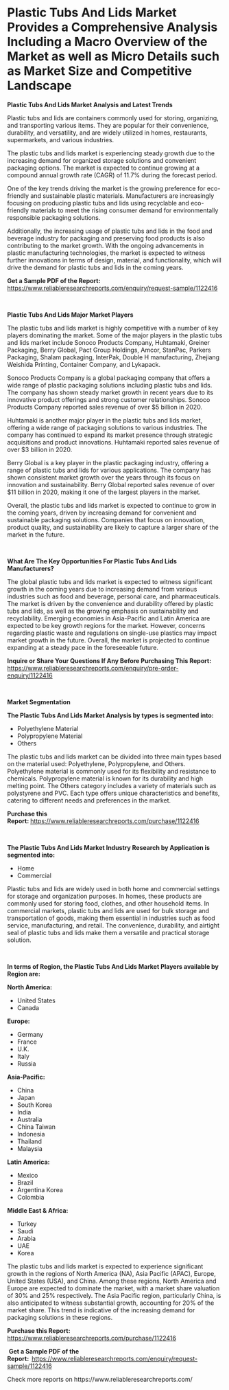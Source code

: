 <p><h1>Plastic Tubs And Lids Market Provides a Comprehensive Analysis Including a Macro Overview of the Market as well as Micro Details such as Market Size and Competitive Landscape</h1></p><p><strong>Plastic Tubs And Lids Market Analysis and Latest Trends</strong></p>
<p><p>Plastic tubs and lids are containers commonly used for storing, organizing, and transporting various items. They are popular for their convenience, durability, and versatility, and are widely utilized in homes, restaurants, supermarkets, and various industries.</p><p>The plastic tubs and lids market is experiencing steady growth due to the increasing demand for organized storage solutions and convenient packaging options. The market is expected to continue growing at a compound annual growth rate (CAGR) of 11.7% during the forecast period.</p><p>One of the key trends driving the market is the growing preference for eco-friendly and sustainable plastic materials. Manufacturers are increasingly focusing on producing plastic tubs and lids using recyclable and eco-friendly materials to meet the rising consumer demand for environmentally responsible packaging solutions.</p><p>Additionally, the increasing usage of plastic tubs and lids in the food and beverage industry for packaging and preserving food products is also contributing to the market growth. With the ongoing advancements in plastic manufacturing technologies, the market is expected to witness further innovations in terms of design, material, and functionality, which will drive the demand for plastic tubs and lids in the coming years.</p></p>
<p><strong>Get a Sample PDF of the Report:&nbsp;</strong> <a href="https://www.reliableresearchreports.com/enquiry/request-sample/1122416">https://www.reliableresearchreports.com/enquiry/request-sample/1122416</a></p>
<p>&nbsp;</p>
<p><strong>Plastic Tubs And Lids Major Market Players</strong></p>
<p><p>The plastic tubs and lids market is highly competitive with a number of key players dominating the market. Some of the major players in the plastic tubs and lids market include Sonoco Products Company, Huhtamaki, Greiner Packaging, Berry Global, Pact Group Holdings, Amcor, StanPac, Parkers Packaging, Shalam packaging, InterPak, Double H manufacturing, Zhejiang Weishida Printing, Container Company, and Lykapack.</p><p>Sonoco Products Company is a global packaging company that offers a wide range of plastic packaging solutions including plastic tubs and lids. The company has shown steady market growth in recent years due to its innovative product offerings and strong customer relationships. Sonoco Products Company reported sales revenue of over $5 billion in 2020.</p><p>Huhtamaki is another major player in the plastic tubs and lids market, offering a wide range of packaging solutions to various industries. The company has continued to expand its market presence through strategic acquisitions and product innovations. Huhtamaki reported sales revenue of over $3 billion in 2020.</p><p>Berry Global is a key player in the plastic packaging industry, offering a range of plastic tubs and lids for various applications. The company has shown consistent market growth over the years through its focus on innovation and sustainability. Berry Global reported sales revenue of over $11 billion in 2020, making it one of the largest players in the market.</p><p>Overall, the plastic tubs and lids market is expected to continue to grow in the coming years, driven by increasing demand for convenient and sustainable packaging solutions. Companies that focus on innovation, product quality, and sustainability are likely to capture a larger share of the market in the future.</p></p>
<p>&nbsp;</p>
<p><strong>What Are The Key Opportunities For Plastic Tubs And Lids Manufacturers?</strong></p>
<p><p>The global plastic tubs and lids market is expected to witness significant growth in the coming years due to increasing demand from various industries such as food and beverage, personal care, and pharmaceuticals. The market is driven by the convenience and durability offered by plastic tubs and lids, as well as the growing emphasis on sustainability and recyclability. Emerging economies in Asia-Pacific and Latin America are expected to be key growth regions for the market. However, concerns regarding plastic waste and regulations on single-use plastics may impact market growth in the future. Overall, the market is projected to continue expanding at a steady pace in the foreseeable future.</p></p>
<p><strong>Inquire or Share Your Questions If Any Before Purchasing This Report:</strong> <a href="https://www.reliableresearchreports.com/enquiry/pre-order-enquiry/1122416">https://www.reliableresearchreports.com/enquiry/pre-order-enquiry/1122416</a></p>
<p>&nbsp;</p>
<p><strong>Market Segmentation</strong></p>
<p><strong>The Plastic Tubs And Lids Market Analysis by types is segmented into:</strong></p>
<p><ul><li>Polyethylene Material</li><li>Polypropylene Material</li><li>Others</li></ul></p>
<p><p>The plastic tubs and lids market can be divided into three main types based on the material used: Polyethylene, Polypropylene, and Others. Polyethylene material is commonly used for its flexibility and resistance to chemicals. Polypropylene material is known for its durability and high melting point. The Others category includes a variety of materials such as polystyrene and PVC. Each type offers unique characteristics and benefits, catering to different needs and preferences in the market.</p></p>
<p><strong>Purchase this Report:&nbsp;</strong><a href="https://www.reliableresearchreports.com/purchase/1122416">https://www.reliableresearchreports.com/purchase/1122416</a></p>
<p>&nbsp;</p>
<p><strong>The Plastic Tubs And Lids Market Industry Research by Application is segmented into:</strong></p>
<p><ul><li>Home</li><li>Commercial</li></ul></p>
<p><p>Plastic tubs and lids are widely used in both home and commercial settings for storage and organization purposes. In homes, these products are commonly used for storing food, clothes, and other household items. In commercial markets, plastic tubs and lids are used for bulk storage and transportation of goods, making them essential in industries such as food service, manufacturing, and retail. The convenience, durability, and airtight seal of plastic tubs and lids make them a versatile and practical storage solution.</p></p>
<p>&nbsp;</p>
<p><strong>In terms of Region, the Plastic Tubs And Lids Market Players available by Region are:</strong></p>
<p>
    <p> <strong> North America: </strong>
        <ul>
            <li>United States</li>
            <li>Canada</li>
        </ul>
        </p> 
    <p> <strong> Europe: </strong>
        <ul>
            <li>Germany</li>
            <li>France</li>
            <li>U.K.</li>
            <li>Italy</li>
            <li>Russia</li>
        </ul>
        </p> 
    <p> <strong> Asia-Pacific: </strong>
        <ul>
            <li>China</li>
            <li>Japan</li>
            <li>South Korea</li>
            <li>India</li>
            <li>Australia</li>
            <li>China Taiwan</li>
            <li>Indonesia</li>
            <li>Thailand</li>
            <li>Malaysia</li>
        </ul>
        </p> 
    <p> <strong> Latin America: </strong>
        <ul>
            <li>Mexico</li>
            <li>Brazil</li>
            <li>Argentina Korea</li>
            <li>Colombia</li>
        </ul>
        </p> 
    <p> <strong> Middle East & Africa: </strong>
        <ul>
            <li>Turkey</li>
            <li>Saudi</li>
            <li>Arabia</li>
            <li>UAE</li>
            <li>Korea</li>
        </ul>
    </p>
    </p>
<p><p>The plastic tubs and lids market is expected to experience significant growth in the regions of North America (NA), Asia Pacific (APAC), Europe, United States (USA), and China. Among these regions, North America and Europe are expected to dominate the market, with a market share valuation of 30% and 25% respectively. The Asia Pacific region, particularly China, is also anticipated to witness substantial growth, accounting for 20% of the market share. This trend is indicative of the increasing demand for packaging solutions in these regions.</p></p>
<p><strong>Purchase this Report: </strong><a href="https://www.reliableresearchreports.com/purchase/1122416">https://www.reliableresearchreports.com/purchase/1122416</a></p>
<p>&nbsp;<strong>Get a Sample PDF of the Report:&nbsp;&nbsp;</strong><a href="https://www.reliableresearchreports.com/enquiry/request-sample/1122416">https://www.reliableresearchreports.com/enquiry/request-sample/1122416</a></p>
<p><strong></strong></p>
<p>Check more reports on https://www.reliableresearchreports.com/</p>